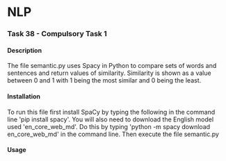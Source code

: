 # NLP

### Task 38 - Compulsory Task 1

#### Description
The file semantic.py uses Spacy in Python to compare sets of words and sentences and return values of similarity. 
Similarity is shown as a value between 0 and 1 with 1 being the most similar and 0 being the least.

#### Installation
To run this file first install SpaCy by typing the following in the command line 'pip install spacy'. You will also need
to download the English model used 'en_core_web_md'. Do this by typing 'python -m spacy download en_core_web_md' in the 
command line. Then execute the file semantic.py

#### Usage 
